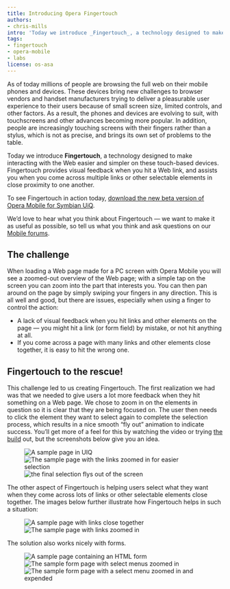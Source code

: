 ```yaml
---
title: Introducing Opera Fingertouch
authors:
- chris-mills
intro: 'Today we introduce _Fingertouch_, a technology designed to make interacting with the Web easier and simpler on touchscreen devices. Opera Fingertouch provides visual feedback when you hit a Web link, and assists you when you come across multiple links or other selectable elements in close proximity to one another.'
tags:
- fingertouch
- opera-mobile
- labs
license: os-asa
---
```


As of today millions of people are browsing the full web on their mobile phones and devices. These devices bring new challenges to browser vendors and handset manufacturers trying to deliver a pleasurable user experience to their users because of small screen size, limited controls, and other factors. As a result, the phones and devices are evolving to suit, with touchscreens and other advances becoming more popular. In addition, people are increasingly touching screens with their fingers rather than a stylus, which is not as precise, and brings its own set of problems to the table.

Today we introduce **Fingertouch**, a technology designed to make interacting with the Web easier and simpler on these touch-based devices. Fingertouch provides visual feedback when you hit a Web link, and assists you when you come across multiple links or other selectable elements in close proximity to one another.

To see Fingertouch in action today, [download the new beta version of Opera Mobile for Symbian UiQ][1].

[1]: http://www.opera.com/download/get.pl?sub=+devices+&mobile=1&id=32030&location=270&nothanks=true

We’d love to hear what you think about Fingertouch — we want to make it as useful as possible, so tell us what you think and ask questions on our [Mobile forums][2].

[2]: http://my.opera.com/community/forums/forum.dml?id=9

## The challenge

When loading a Web page made for a PC screen with Opera Mobile you will see a zoomed-out overview of the Web page; with a simple tap on the screen you can zoom into the part that interests you. You can then pan around on the page by simply swiping your fingers in any direction. This is all well and good, but there are issues, especially when using a finger to control the action:

- A lack of visual feedback when you hit links and other elements on the page — you might hit a link (or form field) by mistake, or not hit anything at all.
- If you come across a page with many links and other elements close together, it is easy to hit the wrong one.

## Fingertouch to the rescue!

This challenge led to us creating Fingertouch. The first realization we had was that we needed to give users a lot more feedback when they hit something on a Web page. We chose to zoom in on the elements in question so it is clear that they are being focused on. The user then needs to click the element they want to select again to complete the selection process, which results in a nice smooth “fly out” animation to indicate success. You’ll get more of a feel for this by watching the video or trying [the build][3] out, but the screenshots below give you an idea.

[3]: http://www.opera.com/download/get.pl?sub=+devices+&mobile=1&id=32030&location=270&nothanks=true

<figure class="figure">
	<img src="{{ page.id }}/zoom01.jpg" alt="A sample page in UIQ" class="figure__media">
	<img src="{{ page.id }}/zoom02.jpg" alt="The sample page with the links zoomed in for easier selection" class="figure__media">
	<img src="{{ page.id }}/zoom03.jpg" alt="the final selection flys out of the screen" class="figure__media">
</figure>

The other aspect of Fingertouch is helping users select what they want when they come across lots of links or other selectable elements close together. The images below further illustrate how Fingertouch helps in such a situation:

<figure class="figure">
	<img src="{{ page.id }}/myo1.png" alt="A sample page with links close together" class="figure__media">
	<img src="{{ page.id }}/myo2.png" alt="The sample page with links zoomed in" class="figure__media">
</figure>

The solution also works nicely with forms.

<figure class="figure">
	<img src="{{ page.id }}/fb1.png" alt="A sample page containing an HTML form" class="figure__media">
	<img src="{{ page.id }}/fb2.png" alt="The sample form page with select menus zoomed in" class="figure__media">
	<img src="{{ page.id }}/fb3.png" alt="The sample form page with a select menu zoomed in and expended" class="figure__media">
</figure>
